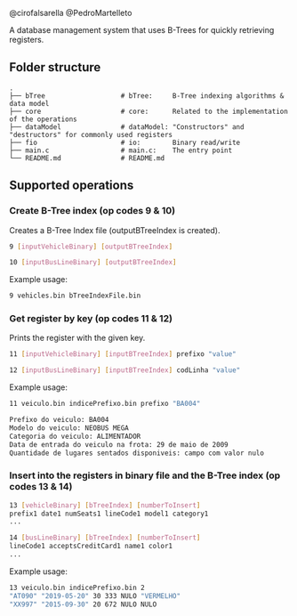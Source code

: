 @cirofalsarella
@PedroMartelleto

A database management system that uses B-Trees for quickly retrieving registers.

## Folder structure
    .
    ├── bTree                   # bTree:     B-Tree indexing algorithms & data model
    ├── core                    # core:      Related to the implementation of the operations
    ├── dataModel               # dataModel: "Constructors" and "destructors" for commonly used registers
    ├── fio                     # io:        Binary read/write
    ├── main.c                  # main.c:    The entry point
    └── README.md               # README.md

## Supported operations
    
### Create B-Tree index (op codes 9 & 10)
Creates a B-Tree Index file (outputBTreeIndex is created).

```bash
9 [inputVehicleBinary] [outputBTreeIndex]
```
```bash
10 [inputBusLineBinary] [outputBTreeIndex]
```

Example usage:
```bash
9 vehicles.bin bTreeIndexFile.bin
```

### Get register by key (op codes 11 & 12)
Prints the register with the given key.

```bash
11 [inputVehicleBinary] [inputBTreeIndex] prefixo "value"
```
```bash
12 [inputBusLineBinary] [inputBTreeIndex] codLinha "value"
```

Example usage:
```bash
11 veiculo.bin indicePrefixo.bin prefixo "BA004"
```
```bash
Prefixo do veiculo: BA004
Modelo do veiculo: NEOBUS MEGA
Categoria do veiculo: ALIMENTADOR
Data de entrada do veiculo na frota: 29 de maio de 2009
Quantidade de lugares sentados disponiveis: campo com valor nulo
```

### Insert into the registers in binary file and the B-Tree index (op codes 13 & 14)
```bash
13 [vehicleBinary] [bTreeIndex] [numberToInsert]
prefix1 date1 numSeats1 lineCode1 model1 category1
...
```
```bash
14 [busLineBinary] [bTreeIndex] [numberToInsert]
lineCode1 acceptsCreditCard1 name1 color1
...
```

Example usage:
```bash
13 veiculo.bin indicePrefixo.bin 2
"AT090" "2019-05-20" 30 333 NULO "VERMELHO"
"XX997" "2015-09-30" 20 672 NULO NULO
```